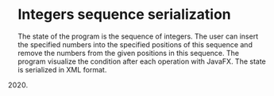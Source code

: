 # Integers sequence serialization

The state of the program is the sequence of integers.
The user can insert the specified numbers into the specified positions of this sequence and remove the numbers from the given positions in
this sequence.
The program visualize the condition after each operation with JavaFX.
The state is serialized in XML format.

2020.
